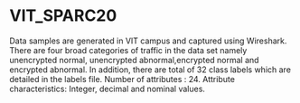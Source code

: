 # VIT_SPARC20
Data samples are generated in VIT campus and captured using Wireshark. There are four broad categories of traffic in the data set namely unencrypted normal, unencrypted abnormal,encrypted normal and encrypted abnormal. In addition, there are total of 32 class labels which are detailed in the labels file.
Number of attributes : 24.
Attribute characteristics: Integer, decimal and nominal values.

